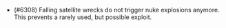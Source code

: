- (#6308) Falling satellite wrecks do not trigger nuke explosions anymore. This prevents a rarely used, but possible exploit.
